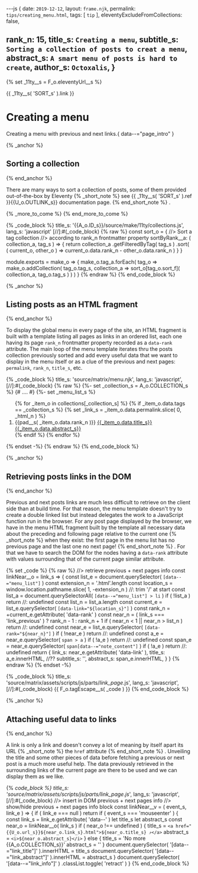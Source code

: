 ---js
{
  date:      `2019-12-12`,
  layout:    `frame.njk`,
  permalink: `tips/creating_menu.html`,
  tags:      [ `tip` ],
  eleventyExcludeFromCollections: false,

  rank_n:     15,
  title_s:    `Creating a menu`,
  subtitle_s: `Sorting a collection of posts to creat a menu`,
  abstract_s: `A smart menu of posts is hard to create`,
  author_s:   `Octoxalis`,
}
---
[comment]: # (======== Aliases ========)

{% set _11ty__s = F_o.eleventyUrl__s %}

[comment]: # (======== Links ========)

{{ _11ty__s( 'SORT_s' ).link }}

[comment]: # (======== Post ========)
# Creating a menu

Creating a menu with previous and next links.{ data--="page_intro" }

{% _anchor %}
## Sorting a collection
{% end_anchor %}


There are many ways to sort a collection of posts, some of them provided out-of-the-box by Eleventy
{% _short_note %}
see {{ _11ty__s( 'SORT_s' ).ref }}{{U_o.OUTLINK_s}} documentation page.
{% end_short_note %}
.

{% _more_to_come %}
{% end_more_to_come %}


{% _code_block %}
    title_s: '{{A_o.ID_s}}/source/make/11ty/collections.js',
    lang_s: 'javascript'
[//]:#(_code_block)
{% raw %}
const sort_o =
{
//> Sort a tag collection
//> according to rank_n frontmatter property
  sortByRank__a: ( collection_a, tag_s ) =>
  {
    return collection_a
      .getFilteredByTag( tag_s )
      .sort( ( current_o, other_o ) => current_o.data.rank_n - other_o.data.rank_n )
  }
}

module.exports = make_o =>
{
  make_o.tag_a.forEach( tag_o => make_o.addCollection( tag_o.tag_s,
    collection_a => sort_o[tag_o.sort_f]( collection_a, tag_o.tag_s ) ) )
}
{% endraw %}
{% end_code_block %}


{% _anchor %}
## Listing posts as an HTML fragment
{% end_anchor %}


To display the global menu in every page of the site, an HTML fragment is built with a template listing all pages as links in an ordered list, each one having its page `rank_n` frontmatter property recorded as a `data-rank` attribute.
The main loop of the menu template iterates thru the posts collection previously sorted and add every useful data that we want to display in the menu itself or as a clue of the previous and next pages: `permalink`, `rank_n`, `title_s`, etc.


{% _code_block %}
    title_s: 'source/matrix/menu.njk',
    lang_s: 'javascript',
[//]:#(_code_block)
{% raw %}
{%- set _collection_s = A_o.COLLECTION_s %}
{# .... #}
{%- set _menu_list_s %}
  <ol data--="menu_list">
{% for _item_o in collections[_collection_s] %}
    {% if _item_o.data.tags == _collection_s %}
    {% set _link_s = _item_o.data.permalink.slice( 0, _html_n ) %}
    <li data--="menu_item" data-link="{{_link_s}}" data-rank="{{_item_o.data.rank_n}}">
      <span>{{pad__s( _item_o.data.rank_n )}}</span>
      <span><a href="{{U_o.url_s + _item_o.data.permalink}}">{{_item_o.data.title_s}}</a></span>
      <ins data--="inline_note"><sup></sup><span data--="note_content">{{_item_o.data.abstract_s}}</span></ins>
      <span hidden>{{_item_o.data.subtitle_s}}</span>
    </li>
    {% endif %}
{% endfor %}
  </ol>
{% endset -%}
{% endraw %}
{% end_code_block %}


{% _anchor %}
## Retrieving posts links in the DOM
{% end_anchor %}


Previous and next posts links are much less difficult to retrieve on the client side than at build time. For that reason, the menu template doesn't try to create a double linked list but instead delegates the work  to a JavaScript function run in the browser.
For any post page displayed by the browser, we have in the menu HTML fragment built by the template all necessary data about the preceding and following page relative to the current one
{% _short_note %}
when they exist: the first page in the menu list has no previous page and the last one no next page!
{% end_short_note %}
. For that we have to search the DOM for the nodes having a `data-rank` attribute with values surrounding that of the current page similar attribute.


{% set _code %}
{% raw %}
//> retrieve previous + next pages info
const linkNear__o = link_s =>
{
  const list_e = document.querySelector( `[data--="menu_list"]` )
  const extension_n = '.html'.length
  const location_s = window.location.pathname.slice( 1, -extension_n )  //: trim '/' at start
  const list_a = document.querySelectorAll( `[data--="menu_list"] > li` )
  if ( !list_a ) return     //: undefined
  const list_n = list_a.length
  const current_e = list_e.querySelector( `[data-link="${location_s}"]` )
  const rank_n = +current_e.getAttribute( 'data-rank' )
  const near_n = ( link_s === 'link_previous' ) ? rank_n - 1 : rank_n + 1
  if ( near_n < 1 || near_n > list_n ) return     //: undefined
  const near_e = list_e.querySelector( `[data-rank="${near_n}"]` )
  if ( !near_e ) return     //: undefined
  const a_e = near_e.querySelector( `span > a` )
  if ( !a_e ) return     //: undefined
  const span_e = near_e.querySelector( `span[data--="note_content"]` )
  if ( !a_e ) return     //: undefined
  return {
    link_s:     near_e.getAttribute( 'data-link' ),
    title_s:    a_e.innerHTML,
    //?? subtitle_s: '',
    abstract_s: span_e.innerHTML,
  }
}
{% endraw %}
{% endset -%}


{% _code_block %}
    title_s: 'source/matrix/assets/scripts/js/parts/_link_page_.js',
    lang_s: 'javascript',
[//]:#(_code_block)
{{ F_o.tagEscape__s( _code ) }}
{% end_code_block %}


{% _anchor %}
## Attaching useful data to links
{% end_anchor %}


A link is only a link and doesn't convey a lot of meaning by itself apart its URL
{% _short_note %}
the `href` attribute
{% end_short_note %}
. Unveiling the title and some other pieces of data before fetching a previous or next post is a much more useful help.
The data previously retrieved in the surrounding links of the current page are there to be used and we can display them as we like.


{% _code_block %}
    title_s: 'source/matrix/assets/scripts/js/parts/_link_page_.js_',
    lang_s: 'javascript',
[//]:#(_code_block)
//> insert in DOM previous + next pages info
//> show/hide previous + next pages info block
const linkNear__v = ( event_s, link_e ) =>
{
  if ( link_e === null ) return
  if ( event_s === 'mouseenter' )
  {
    const link_s = link_e.getAttribute( 'data--' )
    let title_s
    let abstract_s
    const near_o = linkNear__o( link_s )
    if ( near_o !== undefined )
    {
      title_s = `<a href="{{U_o.url_s}}${near_o.link_s}.html">${near_o.title_s} ⤴</a>`
      abstract_s = `<i>${near_o.abstract_s}</i>`
    }
    else
    {
      title_s = 'No more {{A_o.COLLECTION_s}}'
      abstract_s = ''
    }
    document.querySelector( '[data--="link_title"]' ).innerHTML = title_s
    document.querySelector( '[data--="link_abstract"]' ).innerHTML = abstract_s
}
  document.querySelector( '[data--="link_info"]' )
    .classList.toggle( 'retract' )
}
{% end_code_block %}


[comment]: # (======== Links ========)

